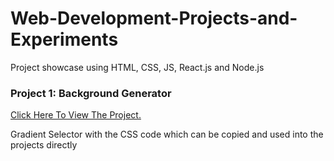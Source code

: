 # Web-Development-Projects-and-Experiments
Project showcase using HTML, CSS, JS, React.js and Node.js

<h3> Project 1: Background Generator </h3>
<a href='https://aamir222686.github.io/Web-Development-Projects-and-Experiments/background-generator-pure-DOM/' target="_blank"> Click Here To View The Project.</a>
<p> Gradient Selector with the CSS code which can be copied and used into the projects directly </p>
